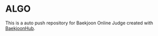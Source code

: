 # ALGO
This is a auto push repository for Baekjoon Online Judge created with [BaekjoonHub](https://github.com/BaekjoonHub/BaekjoonHub).
